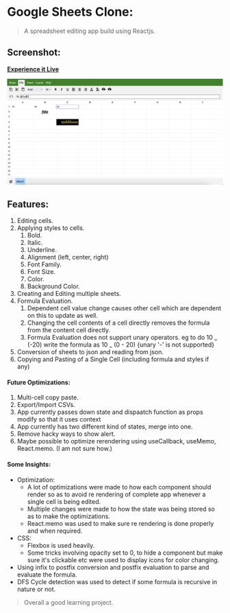 # Google Sheets Clone:

> A spreadsheet editing app build using Reactjs.

## Screenshot:

<b>[Experience it Live](https://ansh-google-sheet.netlify.app/)</b>

<img src="./public/screenshot.png" alt="image-app"/>

## Features:

1. Editing cells.
2. Applying styles to cells.
   1. Bold.
   2. Italic.
   3. Underline.
   4. Alignment (left, center, right)
   5. Font Family.
   6. Font Size.
   7. Color.
   8. Background Color.
3. Creating and Editing multiple sheets.
4. Formula Evaluation.
   1. Dependent cell value change causes other cell which are dependent on this to update as well.
   2. Changing the cell contents of a cell directly removes the formula from the content cell directly.
   3. Formula Evaluation does not support unary operators. eg to do 10 _ (-20) write the formula as 10 _ (0 - 20) {unary '-' is not supported}
5. Conversion of sheets to json and reading from json.
6. Copying and Pasting of a Single Cell (including formula and styles if any)

#### Future Optimizations:

1. Multi-cell copy paste.
2. Export/Import CSVs.
3. App currently passes down state and dispaatch function as props modify so that it uses context
4. App currently has two different kind of states, merge into one.
5. Remove hacky ways to show alert.
6. Maybe possible to optimize rerendering using useCallback, useMemo, React.memo. (I am not sure how.)

#### Some Insights:

- Optimization:
  - A lot of optimizations were made to how each component should render so as to avoid re rendering of complete app whenever a single cell is being edited.
  - Multiple changes were made to how the state was being stored so as to make the optimizations.
  - React.memo was used to make sure re rendering is done properly and when required.
- CSS:
  - Flexbox is used heavily.
  - Some tricks involving opacity set to 0, to hide a component but make sure it's clickable etc were used to display icons for color changing.
- Using infix to postfix conversion and postfix evaluation to parse and evaluate the formula.
- DFS Cycle detection was used to detect if some formula is recursive in nature or not.

> Overall a good learning project.
